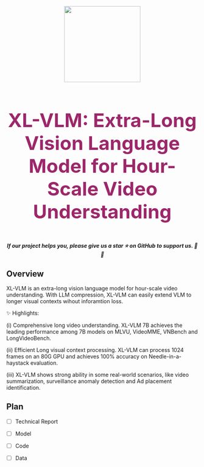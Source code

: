 <p align="center">
    <img src="https://github.com/VectorSpaceLab/XL-VLM/blob/main/assets/logo.jpg" width="200" style="margin-bottom: 0.2;"/>
</p>

<h3 align="center" style="font-size: 50px;">
    <a style="color:#9C276A;">
        XL-VLM: Extra-Long Vision Language Model for Hour-Scale Video Understanding
    </a>
</h3>
<h5 align="center"> If our project helps you, please give us a star ⭐ on GitHub to support us. 🙏🙏 </h5>

## Overview
XL-VLM is an extra-long vision language model for hour-scale video understanding. With LLM compression, XL-VLM can easily extend VLM to longer visual contexts wihout inforamtion loss. 

✨ Highlights:

(i) Comprehensive long video understanding. XL-VLM 7B achieves the leading performance among 7B models on MLVU, VideoMME, VNBench and LongVideoBench.

(ii) Efficient Long visual context processing. XL-VLM can process 1024 frames on an 80G GPU and achieves 100% accuracy on Needle-in-a-haystack evaluation.

(iii) XL-VLM shows strong ability in some real-world scenarios, like video summarization, surveillance anomaly detection and Ad placement identification.

## Plan

 - [ ] Technical Report
 - [ ] Model
 - [ ] Code
 - [ ] Data


